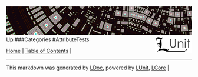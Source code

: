 ![](../Content/LUnit-banner-small.png "")
[<img align="right" src="../Content/LUnit-logo-small.png">](../../README.md)
[Up](Categories.md)
###Categories
#AttributeTests

[Home](../../README.md) | [Table of Contents](../../TableOfContents.md) | 

---

This markdown was generated by [LDoc](https://github.com/CodeSingularity/LDoc), powered by [LUnit](https://github.com/CodeSingularity/LUnit), [LCore](https://github.com/CodeSingularity/LCore) | 

